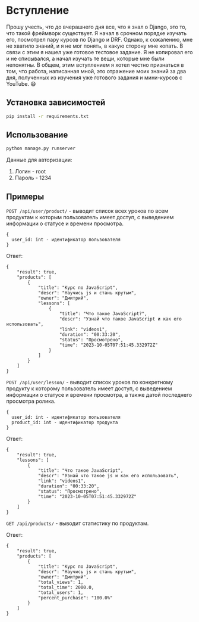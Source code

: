# Вступление
Прошу учесть, что до вчерашнего дня все, что я знал о Django, это то, что такой фреймворк существует. Я начал в срочном порядке изучать его, посмотрел пару курсов по Django и DRF. Однако, к сожалению, мне не хватило знаний, и я не мог понять, в какую сторону мне копать. В связи с этим я нашел уже готовое тестовое задание. Я не копировал его и не списывался, а начал изучать те вещи, которые мне были непонятны. В общем, этим вступлением я хотел честно признаться в том, что работа, написанная мной, это отражение моих знаний за два дня, полученных из изучения уже готового задания и мини-курсов с YouTube. 😄

## Установка зависимостей

```sh
pip install -r requirements.txt
```

## Использование

```sh
python manage.py runserver
```
Данные для авторизации:
1. Логин - root
2. Пароль - 1234

## Примеры

`POST /api/user/product/` - выводит список всех уроков по всем продуктам к которым пользователь имеет доступ, с выведением информации о статусе и времени просмотра.

```
{
  user_id: int - идентификатор пользователя
}
```

Ответ:

```
{
    "result": true,
    "products": [
        {
            "title": "Курс по JavaScript",
            "descr": "Научись js и стань крутым",
            "owner": "Дмитрий",
            "lessons": [
                {
                    "title": "Что такое JavaScript?",
                    "descr": "Узнай что такое JavaScript и как его использовать",
                    "link": "videos1",
                    "duration": "00:33:20",
                    "status": "Просмотрено",
                    "time": "2023-10-05T07:51:45.332972Z"
                }
            ]
        }
    ]
}
```
`POST /api/user/lesson/` - выводит список уроков по конкретному продукту к которому пользователь имеет доступ, с выведением информации о статусе и времени просмотра, а также датой последнего просмотра ролика.

```
{
  user_id: int - идентификатор пользователя
  product_id: int - идентификатор продукта
}
```
Ответ:

```
{
    "result": true,
    "lessons": [
        {
            "title": "Что такое JavaScript",
            "descr": "Узнай что такое js и как его использовать",
            "link": "videos1",
            "duration": "00:33:20",
            "status": "Просмотрено",
            "time": "2023-10-05T07:51:45.332972Z"
        }
    ]
}
```

`GET /api/products/` - выводит статистику по продуктам.

Ответ:

```
{
    "result": true,
    "products": [
        {
            "title": "Курс по JavaScript",
            "descr": "Научись js и стань крутым",
            "owner": "Дмитрий",
            "total_views": 1,
            "total_time": 2000.0,
            "total_users": 1,
            "percent_purchase": "100.0%"
        }
    ]
}
```
